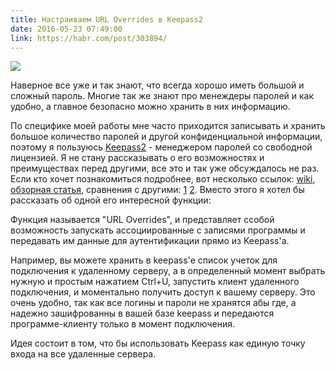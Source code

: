 ```yaml
---
title: Настраиваем URL Overrides в Keepass2
date: 2016-05-23 07:49:00
link: https://habr.com/post/303894/
---
```


![](https://habrastorage.org/files/346/b1c/039/346b1c0395f843f18a1e2666598efd4f.png)

Наверное все уже и так знают, что всегда хорошо иметь большой и сложный пароль. Многие так же знают про менеждеры паролей и как удобно, а главное безопасно можно хранить в них информацию.

По специфике моей работы мне часто приходится записывать и хранить большое количество паролей и другой конфиденциальной информации, поэтому я пользуюсь <a href="http://keepass.info/index.html">Keepass2</a> - менеджером паролей со свободной лицензией. Я не стану рассказывать о его возможностях и преимуществах перед другими, все это и так уже обсуждалось не раз. Если кто хочет познакомиться подробнее, вот несколько ссылок: [wiki](https://ru.wikipedia.org/wiki/KeePass), [обзорная статья](https://habr.com/post/10523/), сравнения с другими: [1](https://habr.com/post/125248/) [2](https://habr.com/post/225053/).
Вместо этого я хотел бы рассказать об одной его интересной функции:

Функция называется "URL Overrides", и представляет ссобой возможность запускать ассоциированные с записями программы и передавать им данные для аутентификации прямо из Keepass'а.

Например, вы можете хранить в keepass'е список учеток для подключения к  удаленному серверу, а в определенный момент выбрать нужную и простым нажатием Ctrl+U, запустить клиент удаленного подключения, и моментально получить доступ к вашему серверу.
Это очень удобно, так как все логины и пароли не хранятся абы где, а надежно зашифрованны в вашей базе keepass и передаются программе-клиенту только в момент подключения.

Идея состоит в том, что бы использовать Keepass как единую точку входа на все удаленные сервера.

<!--more-->
